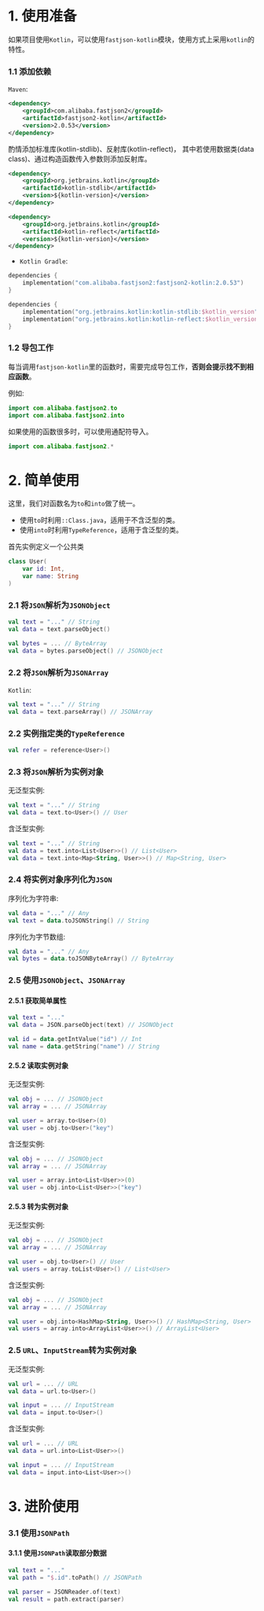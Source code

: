 # 1. 使用准备

如果项目使用`Kotlin`，可以使用`fastjson-kotlin`模块，使用方式上采用`kotlin`的特性。

### 1.1 添加依赖

`Maven`:

```xml
<dependency>
    <groupId>com.alibaba.fastjson2</groupId>
    <artifactId>fastjson2-kotlin</artifactId>
    <version>2.0.53</version>
</dependency>
```

酌情添加标准库(kotlin-stdlib)、反射库(kotlin-reflect)，
其中若使用数据类(data class)、通过构造函数传入参数则添加反射库。

```xml
<dependency>
    <groupId>org.jetbrains.kotlin</groupId>
    <artifactId>kotlin-stdlib</artifactId>
    <version>${kotlin-version}</version>
</dependency>

<dependency>
    <groupId>org.jetbrains.kotlin</groupId>
    <artifactId>kotlin-reflect</artifactId>
    <version>${kotlin-version}</version>
</dependency>
```

* `Kotlin Gradle`:

```kotlin
dependencies {
    implementation("com.alibaba.fastjson2:fastjson2-kotlin:2.0.53")
}
```

```kotlin
dependencies {
    implementation("org.jetbrains.kotlin:kotlin-stdlib:$kotlin_version")
    implementation("org.jetbrains.kotlin:kotlin-reflect:$kotlin_version")
}
```

### 1.2 导包工作

每当调用`fastjson-kotlin`里的函数时，需要完成导包工作，**否则会提示找不到相应函数**。

例如:

```kotlin
import com.alibaba.fastjson2.to
import com.alibaba.fastjson2.into
```

如果使用的函数很多时，可以使用通配符导入。

```kotlin
import com.alibaba.fastjson2.*
```

# 2. 简单使用

这里，我们对函数名为`to`和`into`做了统一。

- 使用`to`时利用`::Class.java`，适用于不含泛型的类。
- 使用`into`时利用`TypeReference`，适用于含泛型的类。

首先实例定义一个公共类

```kotlin
class User(
    var id: Int,
    var name: String
)
```

### 2.1 将`JSON`解析为`JSONObject`

```kotlin
val text = "..." // String
val data = text.parseObject()

val bytes = ... // ByteArray
val data = bytes.parseObject() // JSONObject
```

### 2.2 将`JSON`解析为`JSONArray`

`Kotlin`:

```kotlin
val text = "..." // String
val data = text.parseArray() // JSONArray
```

### 2.2 实例指定类的`TypeReference`

```kotlin
val refer = reference<User>()
```

### 2.3 将`JSON`解析为实例对象

无泛型实例:

```kotlin
val text = "..." // String
val data = text.to<User>() // User
```

含泛型实例:

```kotlin
val text = "..." // String
val data = text.into<List<User>>() // List<User>
val data = text.into<Map<String, User>>() // Map<String, User>
```

### 2.4 将实例对象序列化为`JSON`

序列化为字符串:

```kotlin
val data = "..." // Any
val text = data.toJSONString() // String
```

序列化为字节数组:

```kotlin
val data = "..." // Any
val bytes = data.toJSONByteArray() // ByteArray
```

### 2.5 使用`JSONObject`、`JSONArray`

#### 2.5.1 获取简单属性

```kotlin
val text = "..."
val data = JSON.parseObject(text) // JSONObject

val id = data.getIntValue("id") // Int
val name = data.getString("name") // String
```

#### 2.5.2 读取实例对象

无泛型实例:

```kotlin
val obj = ... // JSONObject
val array = ... // JSONArray

val user = array.to<User>(0)
val user = obj.to<User>("key")
```

含泛型实例:

```kotlin
val obj = ... // JSONObject
val array = ... // JSONArray

val user = array.into<List<User>>(0)
val user = obj.into<List<User>>("key")
```

#### 2.5.3 转为实例对象

无泛型实例:

```kotlin
val obj = ... // JSONObject
val array = ... // JSONArray

val user = obj.to<User>() // User
val users = array.toList<User>() // List<User>
```

含泛型实例:

```kotlin
val obj = ... // JSONObject
val array = ... // JSONArray

val user = obj.into<HashMap<String, User>>() // HashMap<String, User>
val users = array.into<ArrayList<User>>() // ArrayList<User>
```

### 2.5 `URL`、`InputStream`转为实例对象

无泛型实例:

```kotlin
val url = ... // URL
val data = url.to<User>()
```

```kotlin
val input = ... // InputStream
val data = input.to<User>()
```

含泛型实例:

```kotlin
val url = ... // URL
val data = url.into<List<User>>()
```

```kotlin
val input = ... // InputStream
val data = input.into<List<User>>()
```

# 3. 进阶使用

### 3.1 使用`JSONPath`

#### 3.1.1 使用`JSONPath`读取部分数据

```kotlin
val text = "..."
val path = "$.id".toPath() // JSONPath

val parser = JSONReader.of(text)
val result = path.extract(parser)
```
